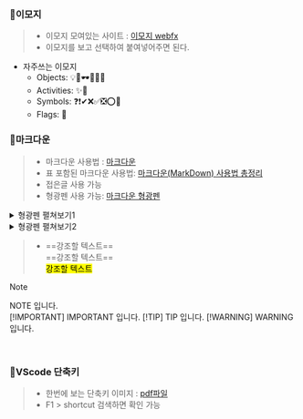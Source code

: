 ### 📌이모지

> - 이모지 모여있는 사이트 : [이모지 webfx](https://www.webfx.com/tools/emoji-cheat-sheet/)
> - 이모지를 보고 선택하여 붙여넣어주면 된다.
- 자주쓰는 이모지
    - Objects: 💡🔎🕶🔔📌📎
    - Activities: ✨🎁
    - Symbols: ❓❗✔❌✅❎⭕🔸
    - Flags: 🚩


### 📌마크다운
> - 마크다운 사용법 : [마크다운](https://gist.github.com/ihoneymon/652be052a0727ad59601)
> - 표 포함된 마크다운 사용법: [마크다운(MarkDown) 사용법 총정리](https://www.heropy.dev/p/B74sNE)
> - 접은글 사용 가능
> - 형광펜 사용 가능: [마크다운 형광펜](https://geniewishescometrue.tistory.com/entry/%EB%A7%88%ED%81%AC%EB%8B%A4%EC%9A%B4-%EA%B4%80%EB%A0%A8-%ED%8C%81-%EA%B8%80-%EC%83%89%EC%83%81-%ED%98%95%EA%B4%91%ED%8E%9C)
 <details>
 <summary>형광펜 펼쳐보기1</summary>

<span style="background-color: #fff5b1">노란형광펜</span><br>
<span style="background-color: #f6f8fa">회색형광펜</span><br>
<span style="background-color: #f1f8ff">파랑형광펜</span><br>
<span style="background-color: #ffdce0">빨강형광펜</span><br>
<span style="background-color: #dcffe4">초록형광펜</span><br>
<span style="background-color: #f5f0ff">보라형광펜</span><br>
<span style="background-color: #f7ddbe">주황형광펜</span><br>


 </details>
 <details>
 <summary>형광펜 펼쳐보기2</summary>

 <span style='background-color:#ffdce0'>빨강형광펜</span>

<span style='background-color:#f7ddbe'>주황형광펜</span>

<span style='background-color:#fff5b1'>노랑형광펜</span>

<span style='background-color:#dcffe4'>초록형광펜</span>

<span style='background-color:#D0E4FC'>파랑형광펜</span>

<span style='background-color:#f5f0ff'>보라형광펜</span>
 </details>

  > - ==강조할 텍스트==   
  > ==강조할 텍스트==    
  > <mark>강조할 텍스트</mark>   

> [!NOTE]
> NOTE 입니다.  
> [!IMPORTANT]
> IMPORTANT 입니다.
> [!TIP]
> TIP 입니다.
> [!WARNING]
> WARNING 입니다.

<br>

### 📌VScode 단축키
> - 한번에 보는 단축키 이미지 : [pdf파일](https://code.visualstudio.com/shortcuts/keyboard-shortcuts-windows.pdf)
> - F1 > shortcut 검색하면 확인 가능